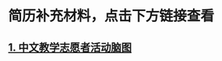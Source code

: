 # 简历补充材料，点击下方链接查看

## [1. 中文教学志愿者活动脑图](https://github.com/Potery/CV-supplementary-materials/blob/master/%E4%B8%AD%E6%96%87%E6%95%99%E5%AD%A6%E5%BF%97%E6%84%BF%E8%80%85%E6%B4%BB%E5%8A%A8%E7%AD%96%E5%88%92%E6%A1%88&%E6%80%BB%E7%BB%93.png?raw=true)

